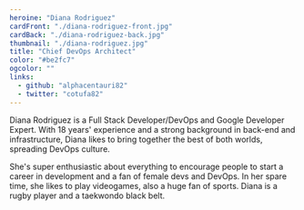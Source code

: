 ```yaml
---
heroine: "Diana Rodriguez"
cardFront: "./diana-rodriguez-front.jpg"
cardBack: "./diana-rodriguez-back.jpg"
thumbnail: "./diana-rodriguez.jpg"
title: "Chief DevOps Architect"
color: "#be2fc7"
ogcolor: ""
links:
  - github: "alphacentauri82"
  - twitter: "cotufa82"
---
```


Diana Rodriguez is a Full Stack Developer/DevOps and Google Developer Expert. With 18 years' experience and a strong background in back-end and infrastructure, Diana likes to bring together the best of both worlds, spreading DevOps culture.

She's super enthusiastic about everything to encourage people to start a career in development and a fan of female devs and DevOps. In her spare time, she likes to play videogames, also a huge fan of sports. Diana is a rugby player and a taekwondo black belt.
